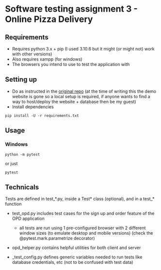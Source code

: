 # Software testing assignment 3 - Online Pizza Delivery

## Requirements
- Requires python 3.x + pip (I used 3.10.6 but it might (or might not) work with other versions)
- Also requires xampp (for windows)
- The browsers you intend to use to test the application with

## Setting up

- Do as instructed in the [original repo](https://github.com/darshankparmar/OnlinePizzaDelivery) (at the time of writing this the demo website is gone so a local setup is required, if anyone wants to find a way to host/deploy the website + database then be my guest)
- Install dependencies
```
pip install -U -r requirements.txt
```

## Usage

### Windows
```
python -m pytest
```
or just
```
pytest
```

## Technicals

Tests are defined in test_\*.py, inside a Test* class (optional), and in a test_* function

- test_opd.py includes test cases for the sign up and order feature of the OPD application
    - all tests are run using 1 pre-configured browser with 2 different window sizes (to emulate desktop and mobile versions) (check the @pytest.mark.parametrize decorator)

- opd_helper.py contains helpful utilities for both client and server

- _test_config.py defines generic variables needed to run tests like database credentials, etc (not to be confused with test data)